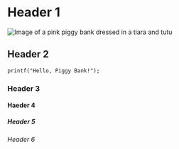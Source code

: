 # Header 1

![Image of a pink piggy bank dressed in a tiara and tutu](https://i.pinimg.com/564x/83/84/21/83842199c45a26db5bd27e1a3f0f821a.jpg)

## Header 2

```
printf("Hello, Piggy Bank!");
```

### Header 3

#### Haeder 4

##### Header 5

###### Header 6

